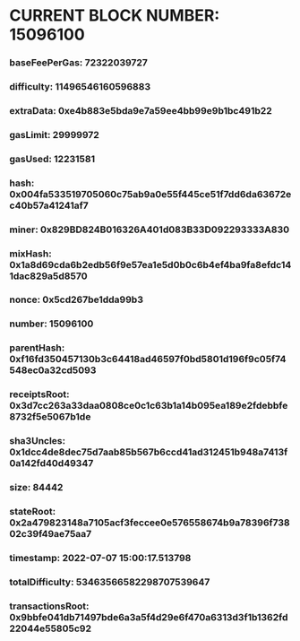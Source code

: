 # CURRENT BLOCK NUMBER: 15096100

### baseFeePerGas: 72322039727
### difficulty: 11496546160596883
### extraData: 0xe4b883e5bda9e7a59ee4bb99e9b1bc491b22
### gasLimit: 29999972
### gasUsed: 12231581
### hash: 0x004fa533519705060c75ab9a0e55f445ce51f7dd6da63672ec40b57a41241af7
### miner: 0x829BD824B016326A401d083B33D092293333A830
### mixHash: 0x1a8d69cda6b2edb56f9e57ea1e5d0b0c6b4ef4ba9fa8efdc141dac829a5d8570
### nonce: 0x5cd267be1dda99b3
### number: 15096100
### parentHash: 0xf16fd350457130b3c64418ad46597f0bd5801d196f9c05f74548ec0a32cd5093
### receiptsRoot: 0x3d7cc263a33daa0808ce0c1c63b1a14b095ea189e2fdebbfe8732f5e5067b1de
### sha3Uncles: 0x1dcc4de8dec75d7aab85b567b6ccd41ad312451b948a7413f0a142fd40d49347
### size: 84442
### stateRoot: 0x2a479823148a7105acf3feccee0e576558674b9a78396f73802c39f49ae75aa7
### timestamp: 2022-07-07 15:00:17.513798
### totalDifficulty: 53463566582298707539647
### transactionsRoot: 0x9bbfe041db71497bde6a3a5f4d29e6f470a6313d3f1b1362fd22044e55805c92
